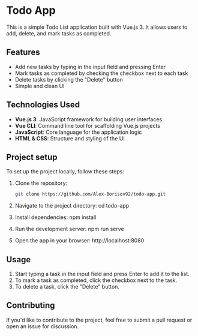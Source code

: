 

# Todo App

This is a simple Todo List application built with Vue.js 3. It allows users to add, delete, and mark tasks as completed.

## Features

- Add new tasks by typing in the input field and pressing Enter
- Mark tasks as completed by checking the checkbox next to each task
- Delete tasks by clicking the "Delete" button
- Simple and clean UI

## Technologies Used

- **Vue.js 3**: JavaScript framework for building user interfaces
- **Vue CLI**: Command line tool for scaffolding Vue.js projects
- **JavaScript**: Core language for the application logic
- **HTML & CSS**: Structure and styling of the UI

## Project setup

To set up the project locally, follow these steps:

1. Clone the repository:
   ```bash
   git clone https://github.com/Alex-Borisov92/todo-app.git


2. Navigate to the project directory:
    cd todo-app

3. Install dependencies:
    npm install

4. Run the development server:
    npm run serve

5. Open the app in your browser:
    http://localhost:8080

## Usage

1. Start typing a task in the input field and press Enter to add it to the list.
2. To mark a task as completed, click the checkbox next to the task.
3. To delete a task, click the "Delete" button.

## Contributing
If you'd like to contribute to the project, feel free to submit a pull request or open an issue for discussion.
